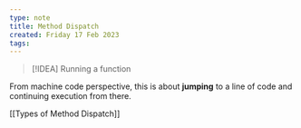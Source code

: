 ```yaml
---
type: note
title: Method Dispatch
created: Friday 17 Feb 2023
tags: 
---
```

> [!IDEA]
> Running a function

From machine code perspective, this is about **jumping** to a line of code and continuing execution from there.

[[Types of Method Dispatch]]